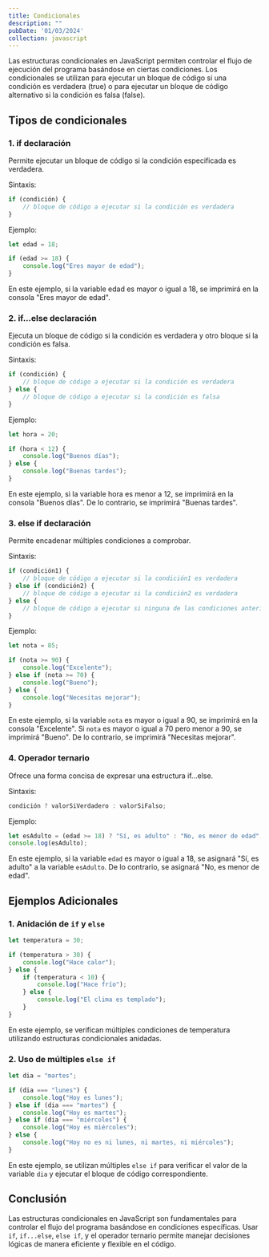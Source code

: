 ```yaml
---
title: Condicionales
description: ""
pubDate: '01/03/2024'
collection: javascript
---
```


Las estructuras condicionales en JavaScript permiten controlar el flujo de ejecución del programa basándose en ciertas condiciones. Los condicionales se utilizan para ejecutar un bloque de código si una condición es verdadera (true) o para ejecutar un bloque de código alternativo si la condición es falsa (false).

## Tipos de condicionales

### 1. **if** declaración

Permite ejecutar un bloque de código si la condición especificada es verdadera.

Sintaxis:

```javascript
if (condición) {
    // bloque de código a ejecutar si la condición es verdadera
}
```

Ejemplo:

```javascript
let edad = 18;

if (edad >= 18) {
    console.log("Eres mayor de edad");
}
```
En este ejemplo, si la variable edad es mayor o igual a 18, se imprimirá en la consola "Eres mayor de edad".

### 2. **if...else** declaración 

Ejecuta un bloque de código si la condición es verdadera y otro bloque si la condición es falsa.

Sintaxis:
```javascript
if (condición) {
    // bloque de código a ejecutar si la condición es verdadera
} else {
    // bloque de código a ejecutar si la condición es falsa
}
```

Ejemplo:

```javascript
let hora = 20;

if (hora < 12) {
    console.log("Buenos días");
} else {
    console.log("Buenas tardes");
}
```
En este ejemplo, si la variable hora es menor a 12, se imprimirá en la consola "Buenos días". De lo contrario, se imprimirá "Buenas tardes".

### 3. **else if** declaración

Permite encadenar múltiples condiciones a comprobar.

Sintaxis:

```javascript
if (condición1) {
    // bloque de código a ejecutar si la condición1 es verdadera
} else if (condición2) {
    // bloque de código a ejecutar si la condición2 es verdadera
} else {
    // bloque de código a ejecutar si ninguna de las condiciones anteriores es verdadera
}
```

Ejemplo:

```javascript
let nota = 85;

if (nota >= 90) {
    console.log("Excelente");
} else if (nota >= 70) {
    console.log("Bueno");
} else {
    console.log("Necesitas mejorar");
}
```
En este ejemplo, si la variable `nota` es mayor o igual a 90, se imprimirá en la consola "Excelente". Si `nota` es mayor o igual a 70 pero menor a 90, se imprimirá "Bueno". De lo contrario, se imprimirá "Necesitas mejorar".
    
### 4. **Operador ternario**

Ofrece una forma concisa de expresar una estructura if...else.
    
Sintaxis:

```javascript
condición ? valorSiVerdadero : valorSiFalso;
```

Ejemplo:

```javascript
let esAdulto = (edad >= 18) ? "Sí, es adulto" : "No, es menor de edad";
console.log(esAdulto);
```

En este ejemplo, si la variable `edad` es mayor o igual a 18, se asignará "Sí, es adulto" a la variable `esAdulto`. De lo contrario, se asignará "No, es menor de edad".


## Ejemplos Adicionales

### 1. **Anidación de `if` y `else`**

```javascript
let temperatura = 30;

if (temperatura > 30) {
    console.log("Hace calor");
} else {
    if (temperatura < 10) {
        console.log("Hace frío");
    } else {
        console.log("El clima es templado");
    }
}
```

En este ejemplo, se verifican múltiples condiciones de temperatura utilizando estructuras condicionales anidadas.
    
### 2. **Uso de múltiples `else if`**

```javascript
let dia = "martes";

if (dia === "lunes") {
    console.log("Hoy es lunes");
} else if (dia === "martes") {
    console.log("Hoy es martes");
} else if (dia === "miércoles") {
    console.log("Hoy es miércoles");
} else {
    console.log("Hoy no es ni lunes, ni martes, ni miércoles");
}
```
En este ejemplo, se utilizan múltiples `else if` para verificar el valor de la variable `dia` y ejecutar el bloque de código correspondiente.
    
## Conclusión

Las estructuras condicionales en JavaScript son fundamentales para controlar el flujo del programa basándose en condiciones específicas. Usar `if`, `if...else`, `else if`, y el operador ternario permite manejar decisiones lógicas de manera eficiente y flexible en el código.